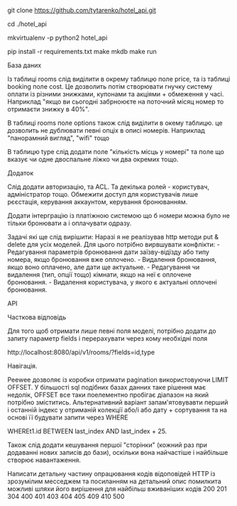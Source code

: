 git clone https://github.com/tytarenko/hotel_api.git

cd ./hotel_api

mkvirtualenv -p python2 hotel_api

pip install -r requirements.txt
make mkdb
make run


База даних


Із таблиці rooms слід виділити в окрему таблицю поле price, та із таблиці booking поле cost. Це дозволить
потім створювати гнучку систему оплати із різними знижками, купонами та акціями + обмеження у часі.
Наприклад "якщо ви сьогодні забрноюєте на поточний місяц номер то отримаєти знижку в 40%".

В таблиці rooms поле options також слід виділити в окему таблицю.
це дозволить не дублювати певні опціх в описі номерів.
Наприклад "панорамний вигляд", "wifi" тощо

В таблицю type слід додати поле "кількість місць у номері"
та поле що вказує чи одне двоспальне ліжко чи два окремих тощо.


Додаток


Слід додати авторизацію, та ACL. Та декілька ролей - користувач, адміністратор тощо.
Обмежити доступ для користувачів лише рєєстація, керування аккаунтом, керування бронюванням.

Додати інтерграцію із платіжною системою що б номери можна було не тільки бронювати а і оплачувати одразу.

Задачі які ще слід вирішити:
Наразі я не реалізував http методи put & delete для усіх моделей.
Для цього потрібно вирвшувати конфлікти:
    - Редагування параметрів бронювання дати заїзву-відїзду або типу номера, якщо бронювання вже оплочено.
    - Видалення бронювання, якщо воно оплачено, але дати ще актуальне.
    - Редагування чи видалення (тип, опції тощо) кімнати, якщо на неї є оплочене бронювання.
    - Видалення користувача, у якого є актуальні оплочені бронювання.


API

Часткова відповідь

Для того щоб отримати лише певні поля моделі, потрібно додати до запиту параметр fields і перерахувати через кому
необхідні поля

http://localhost:8080/api/v1/rooms/?fields=id,type

Навігація.

Peewee дозволяє із коробки отримати pagination використовуючи LIMIT OFFSET. У більшості sql подібних базах данних
таке рішення має недолік, OFFSET все таки поелементно пробігає діапазон на який потрібно
зміститись.
Альтернативний варіант запам'ятовувавти перший і останній індекс у отриманій колекції або/i або дату + сортування
та на основі її будувати запити через WHERE

WHEREt1.id BETWEEN last_index AND last_index + 25.

Також слід додати кешування першої "сторінки" (кожний раз при додаванні нових записів до бази),
оскільки вона найчастіше і найбільше створює навантаження.

Написати детальну частину опрацювання кодів відоповідей HTTP
із зрозумілим месседжем та посиланням на детальний опис помилкита можливі шляхи його вирішення
для найбільш вживаніших кодів
200 201 304 400 401 403 404 405 409 410 500
